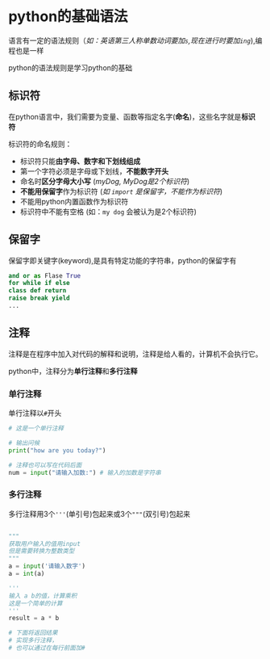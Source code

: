 # python的基础语法
语言有一定的语法规则（*如：英语第三人称单数动词要加`s`,现在进行时要加`ing`*),编程也是一样

python的语法规则是学习python的基础

## 标识符
在python语言中，我们需要为变量、函数等指定名字(**命名**)，这些名字就是**标识符**

标识符的命名规则：
- 标识符只能**由字母、数字和下划线组成**
- 第一个字符必须是字母或下划线，**不能数字开头**
- 命名时**区分字母大小写** (*myDog, MyDog是2个标识符*)
- **不能用保留字**作为标识符 (*如 `import` 是保留字，不能作为标识符*)
- 不能用python内置函数作为标识符
- 标识符中不能有空格 (如：`my dog` 会被认为是2个标识符)

## 保留字
保留字即关键字(keyword),是具有特定功能的字符串，python的保留字有

```python
and or as Flase True 
for while if else
class def return 
raise break yield
...
```

## 注释
注释是在程序中加入对代码的解释和说明，注释是给人看的，计算机不会执行它。

python中，注释分为**单行注释**和**多行注释**

### 单行注释
单行注释以`#`开头

```python
# 这是一个单行注释

# 输出问候
print("how are you today?")

# 注释也可以写在代码后面
num = input("请输入加数:") # 输入的加数是字符串
```

### 多行注释
多行注释用3个`'''`(单引号)包起来或3个`"""`(双引号)包起来

```python

"""
获取用户输入的值用input
但是需要转换为整数类型
"""
a = input('请输入数字')
a = int(a)

'''
输入 a b的值，计算乘积
这是一个简单的计算
'''
result = a * b

# 下面将返回结果
# 实现多行注释，
# 也可以通过在每行前面加#



